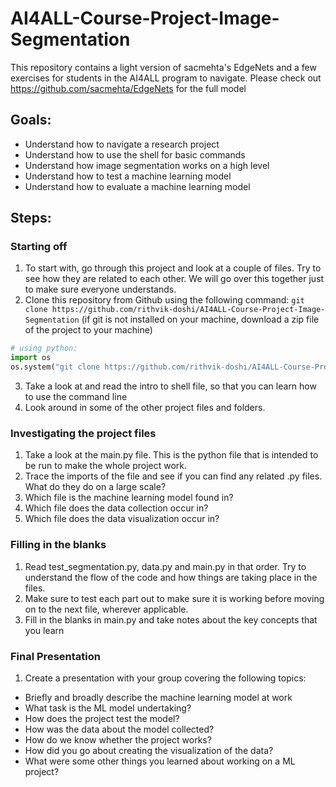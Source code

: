 # AI4ALL-Course-Project-Image-Segmentation

This repository contains a light version of sacmehta's EdgeNets and a few exercises for students in the AI4ALL program to navigate. Please check out https://github.com/sacmehta/EdgeNets for the full model

## Goals:

- Understand how to navigate a research project
- Understand how to use the shell for basic commands
- Understand how image segmentation works on a high level
- Understand how to test a machine learning model
- Understand how to evaluate a machine learning model

## Steps:

### Starting off

1. To start with, go through this project and look at a couple of files. Try to see how they are related to each other. We will go over this together just to make sure everyone understands.
2. Clone this repository from Github using the following command: `git clone https://github.com/rithvik-doshi/AI4ALL-Course-Project-Image-Segmentation` (if git is not installed on your machine, download a zip file of the project to your machine)

```python
# using python:
import os
os.system("git clone https://github.com/rithvik-doshi/AI4ALL-Course-Project-Image-Segmentation.git")
```

3. Take a look at and read the intro to shell file, so that you can learn how to use the command line
4. Look around in some of the other project files and folders.

### Investigating the project files

1. Take a look at the main.py file. This is the python file that is intended to be run to make the whole project work.
2. Trace the imports of the file and see if you can find any related .py files. What do they do on a large scale?
3. Which file is the machine learning model found in?
4. Which file does the data collection occur in?
5. Which file does the data visualization occur in?

### Filling in the blanks

1. Read test_segmentation.py, data.py and main.py in that order. Try to understand the flow of the code and how things are taking place in the files.
2. Make sure to test each part out to make sure it is working before moving on to the next file, wherever applicable.
3. Fill in the blanks in main.py and take notes about the key concepts that you learn

### Final Presentation

1. Create a presentation with your group covering the following topics:

- Briefly and broadly describe the machine learning model at work
- What task is the ML model undertaking?
- How does the project test the model?
- How was the data about the model collected?
- How do we know whether the project works?
- How did you go about creating the visualization of the data?
- What were some other things you learned about working on a ML project?
